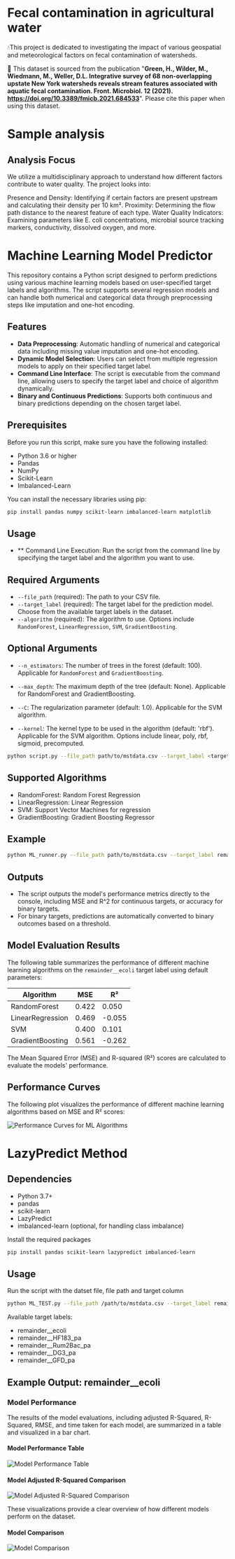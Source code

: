 # Fecal contamination in agricultural water

💧This project is dedicated to investigating the impact of various geospatial and meteorological factors on fecal contamination of watersheds.

📖 This dataset is sourced from the publication "**Green, H., Wilder, M., Wiedmann, M., Weller, D.L. Integrative survey of 68 non-overlapping upstate New York watersheds reveals stream features associated with aquatic fecal contamination. Front. Microbiol. 12 (2021). https://doi.org/10.3389/fmicb.2021.684533**". 
Please cite this paper when using this dataset.

# Sample analysis

## Analysis Focus
We utilize a multidisciplinary approach to understand how different factors contribute to water quality. The project looks into:

Presence and Density: Identifying if certain factors are present upstream and calculating their density per 10 km².
Proximity: Determining the flow path distance to the nearest feature of each type.
Water Quality Indicators: Examining parameters like E. coli concentrations, microbial source tracking markers, conductivity, dissolved oxygen, and more.

# Machine Learning Model Predictor

This repository contains a Python script designed to perform predictions using various machine learning models based on user-specified target labels and algorithms. The script supports several regression models and can handle both numerical and categorical data through preprocessing steps like imputation and one-hot encoding.

## Features

- **Data Preprocessing**: Automatic handling of numerical and categorical data including missing value imputation and one-hot encoding.
- **Dynamic Model Selection**: Users can select from multiple regression models to apply on their specified target label.
- **Command Line Interface**: The script is executable from the command line, allowing users to specify the target label and choice of algorithm dynamically.
- **Binary and Continuous Predictions**: Supports both continuous and binary predictions depending on the chosen target label.

## Prerequisites

Before you run this script, make sure you have the following installed:
- Python 3.6 or higher
- Pandas
- NumPy
- Scikit-Learn
- Imbalanced-Learn

You can install the necessary libraries using pip:
```bash
pip install pandas numpy scikit-learn imbalanced-learn matplotlib
```

## Usage 
- ** Command Line Execution: Run the script from the command line by specifying the target label and the algorithm you want to use.
## Required Arguments

- `--file_path` (required): The path to your CSV file.
- `--target_label` (required): The target label for the prediction model. Choose from the available target labels in the dataset.
- `--algorithm` (required): The algorithm to use. Options include `RandomForest`, `LinearRegression`, `SVM`, `GradientBoosting`.

## Optional Arguments

- `--n_estimators`: The number of trees in the forest (default: 100). Applicable for `RandomForest` and `GradientBoosting`.
  

- `--max_depth`: The maximum depth of the tree (default: None). Applicable for RandomForest and GradientBoosting.

- `--C`: The regularization parameter (default: 1.0). Applicable for the SVM algorithm.

- `--kernel`: The kernel type to be used in the algorithm (default: 'rbf'). Applicable for the SVM algorithm. Options include linear, poly, rbf, sigmoid, precomputed.

``` bash
python script.py --file_path path/to/mstdata.csv --target_label <target_label> --algorithm GradientBoosting --max_depth 5

```

## Supported Algorithms
-  RandomForest: Random Forest Regression
-  LinearRegression: Linear Regression
-  SVM: Support Vector Machines for regression
-  GradientBoosting: Gradient Boosting Regressor

## Example
``` bash
python ML_runner.py --file_path path/to/mstdata.csv --target_label remainder__ecoli --algorithm RandomForest --n_estimators 200


```
## Outputs
-  The script outputs the model's performance metrics directly to the console, including MSE and R^2 for continuous targets, or accuracy for binary targets.
-  For binary targets, predictions are automatically converted to binary outcomes based on a threshold.
## Model Evaluation Results

The following table summarizes the performance of different machine learning algorithms on the `remainder__ecoli` target label using default parameters:

<div align="center">

| Algorithm           | MSE   | R²    |
|---------------------|-------|-------|
| RandomForest        | 0.422 | 0.050 |
| LinearRegression    | 0.469 | -0.055|
| SVM                 | 0.400 | 0.101 |
| GradientBoosting    | 0.561 | -0.262|

</div>

The Mean Squared Error (MSE) and R-squared (R²) scores are calculated to evaluate the models' performance.
## Performance Curves

The following plot visualizes the performance of different machine learning algorithms based on MSE and R² scores:

![Performance Curves for ML Algorithms](Images/curve.png)


# LazyPredict Method

## Dependencies

- Python 3.7+
- pandas
- scikit-learn
- LazyPredict
- imbalanced-learn (optional, for handling class imbalance)

Install the required packages

```bash
pip install pandas scikit-learn lazypredict imbalanced-learn
```

## Usage
Run the script with the datset file, file path and target column

``` bash
python ML_TEST.py --file_path /path/to/mstdata.csv --target_label remainder__ecoli
```
Available target labels:
- remainder__ecoli
- remainder__HF183_pa
- remainder__Rum2Bac_pa
- remainder__DG3_pa
- remainder__GFD_pa

## Example Output: remainder__ecoli
### Model Performance

The results of the model evaluations, including adjusted R-Squared, R-Squared, RMSE, and time taken for each model, are summarized in a table and visualized in a bar chart.

#### Model Performance Table

![Model Performance Table](Images/model_performance_table.png)

#### Model Adjusted R-Squared Comparison

![Model Adjusted R-Squared Comparison](Images/model_performance_bar.png)

These visualizations provide a clear overview of how different models perform on the dataset.

#### Model Comparison
![Model Comparison](Images/output.png)



